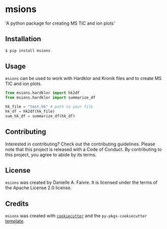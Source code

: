 # msions

'A python package for creating MS TIC and ion plots'

## Installation

```bash
$ pip install msions
```

## Usage
`msions` can be used to work with Hardklor and Kronik files and to create MS TIC and ion plots.

```python
from msions.hardklor import hk2df
from msions.hardklor import summarize_df

hk_file = "test.hk" # path to your file
hk_df = hk2df(hk_file)
sum_hk_df = summarize_df(hk_df)
```

## Contributing

Interested in contributing? Check out the contributing guidelines. Please note that this project is released with a Code of Conduct. By contributing to this project, you agree to abide by its terms.

## License

`msions` was created by Danielle A. Faivre. It is licensed under the terms of the Apache License 2.0 license.

## Credits

`msions` was created with [`cookiecutter`](https://cookiecutter.readthedocs.io/en/latest/) and the `py-pkgs-cookiecutter` [template](https://github.com/py-pkgs/py-pkgs-cookiecutter).
